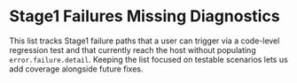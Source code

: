 # Stage1 Failures Missing Diagnostics

This list tracks Stage1 failure paths that a user can trigger via a code-level
regression test and that currently reach the host without populating
`error.failure.detail`. Keeping the list focused on testable scenarios lets us
add coverage alongside future fixes.

